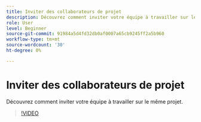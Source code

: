 ```yaml
---
title: Inviter des collaborateurs de projet
description: Découvrez comment inviter votre équipe à travailler sur le même projet
role: User
level: Beginner
source-git-commit: 91984a5d4fd32db0af0007a65cb9245ff2a5b960
workflow-type: tm+mt
source-wordcount: '30'
ht-degree: 0%

---
```


# Inviter des collaborateurs de projet

Découvrez comment inviter votre équipe à travailler sur le même projet.

>[!VIDEO](https://video.tv.adobe.com/v/3420253?quality=12&learn=on&hidetitle=true)
